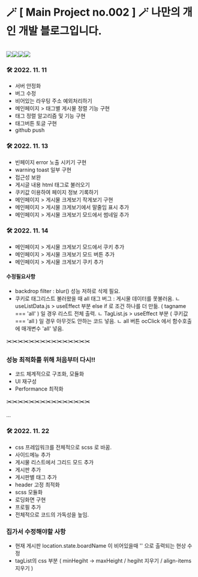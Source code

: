 # 🪄 [ Main Project no.002 ] 🪄 나만의 개인 개발 블로그입니다.
<div align="left">
<br>
<img src="https://img.shields.io/badge/REACT.js-61DAFB?style=flat&logo=react&logoColor=white"><img src="https://img.shields.io/badge/HTML5-E34F26?style=flat&logo=html5&logoColor=white"><img src="https://img.shields.io/badge/CSS3-1572B6?style=flat&logo=css3&logoColor=white"><img src="https://img.shields.io/badge/JavaScript-F7DF1E?style=flat&logo=javascript&logoColor=black">
<br>
</div>

### 🛠 2022. 11. 11
 - 서버 안정화
 - 버그 수정
 - 비어있는 라우팅 주소 예외처리하기
 - 메인페이지 > 태그별 게시물 정렬 기능 구현
 - 태그 정렬 알고리즘 및 기능 구현
 - 태그버튼 토글 구현
 - github push

### 🛠 2022. 11. 13
 - 빈페이지 error 노출 시키기 구현
 - warning toast 일부 구현
 - 접근성 보완
 - 게시글 내용 html 태그로 불러오기
 - 쿠키값 이용하여 페이지 정보 기록하기
 - 메인페이지 > 게시물 크게보기 작게보기 구현
 - 메인페이지 > 게시물 크게보기에서 말줄임 표시 추가
 - 메인페이지 > 게시물 크게보기 모드에서 썸네일 추가

### 🛠 2022. 11. 14
 - 메인페이지 > 게시물 크게보기 모드에서 쿠키 추가
 - 메인페이지 > 게시물 크게보기 모드 버튼 추가
 - 메인페이지 > 게시물 크게보기 쿠키 추가

#### 수정필요사항
 - backdrop filter : blur()  성능 저하로 삭제 필요.
 - 쿠키로 태그리스트 불러왔을 때 all 태그 버그 : 게시물 데이터를 못불러옴.
  ㄴ useListData.js > useEffect 부분 else if 로 조건 하나를 더 만듦. ( tagname === 'all' ) 일 경우 리스트 전체 출력.
  ㄴ TagList.js > useEffect 부분 ( 쿠키값 === 'all ) 일 경우 아무것도 안하는 코드 넣음.
  ㄴ all 버튼 ocClick 에서 함수호출에 매개변수 'all' 넣음.

✂️✂️✂️✂️✂️✂️✂️✂️✂️✂️✂️✂️✂️✂️✂️

### 성능 최적화를 위해 처음부터 다시!!
 - 코드 체계적으로 구조화, 모듈화
 - UI 재구성
 - Performance 최적화

✂️✂️✂️✂️✂️✂️✂️✂️✂️✂️✂️✂️✂️✂️✂️

...

### 🛠 2022. 11. 22
 - css 프레임워크를 전체적으로 scss 로 바꿈.
 - 사이드메뉴 추가
 - 게시물 리스트에서 그리드 모드 추가
 - 게시판 추가
 - 게시판별 태그 추가
 - header 고정 최적화
 - scss 모듈화
 - 로딩화면 구현
 - 프로필 추가
 - 전체적으로 코드의 가독성을 높임.

### 집가서 수정해야할 사항
 - 현재 게시판 location.state.boardName 이 비어있을때 '' 으로 출력되는 현상 수정
 - tagList의 css 부분 ( minHegiht -> maxHeight / hegiht 지우기 / align-items 지우기 )

